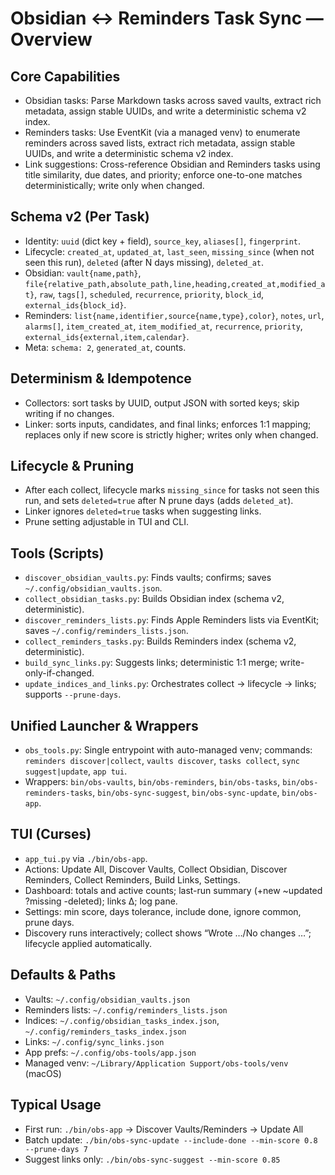 # Obsidian ↔ Reminders Task Sync — Overview

## Core Capabilities
- Obsidian tasks: Parse Markdown tasks across saved vaults, extract rich metadata, assign stable UUIDs, and write a deterministic schema v2 index.
- Reminders tasks: Use EventKit (via a managed venv) to enumerate reminders across saved lists, extract rich metadata, assign stable UUIDs, and write a deterministic schema v2 index.
- Link suggestions: Cross-reference Obsidian and Reminders tasks using title similarity, due dates, and priority; enforce one-to-one matches deterministically; write only when changed.

## Schema v2 (Per Task)
- Identity: `uuid` (dict key + field), `source_key`, `aliases[]`, `fingerprint`.
- Lifecycle: `created_at`, `updated_at`, `last_seen`, `missing_since` (when not seen this run), `deleted` (after N days missing), `deleted_at`.
- Obsidian: `vault{name,path}`, `file{relative_path,absolute_path,line,heading,created_at,modified_at}`, `raw`, `tags[]`, `scheduled`, `recurrence`, `priority`, `block_id`, `external_ids{block_id}`.
- Reminders: `list{name,identifier,source{name,type},color}`, `notes`, `url`, `alarms[]`, `item_created_at`, `item_modified_at`, `recurrence`, `priority`, `external_ids{external,item,calendar}`.
- Meta: `schema: 2`, `generated_at`, counts.

## Determinism & Idempotence
- Collectors: sort tasks by UUID, output JSON with sorted keys; skip writing if no changes.
- Linker: sorts inputs, candidates, and final links; enforces 1:1 mapping; replaces only if new score is strictly higher; writes only when changed.

## Lifecycle & Pruning
- After each collect, lifecycle marks `missing_since` for tasks not seen this run, and sets `deleted=true` after N prune days (adds `deleted_at`).
- Linker ignores `deleted=true` tasks when suggesting links.
- Prune setting adjustable in TUI and CLI.

## Tools (Scripts)
- `discover_obsidian_vaults.py`: Finds vaults; confirms; saves `~/.config/obsidian_vaults.json`.
- `collect_obsidian_tasks.py`: Builds Obsidian index (schema v2, deterministic).
- `discover_reminders_lists.py`: Finds Apple Reminders lists via EventKit; saves `~/.config/reminders_lists.json`.
- `collect_reminders_tasks.py`: Builds Reminders index (schema v2, deterministic).
- `build_sync_links.py`: Suggests links; deterministic 1:1 merge; write-only-if-changed.
- `update_indices_and_links.py`: Orchestrates collect → lifecycle → links; supports `--prune-days`.

## Unified Launcher & Wrappers
- `obs_tools.py`: Single entrypoint with auto-managed venv; commands: `reminders discover|collect`, `vaults discover`, `tasks collect`, `sync suggest|update`, `app tui`.
- Wrappers: `bin/obs-vaults`, `bin/obs-reminders`, `bin/obs-tasks`, `bin/obs-reminders-tasks`, `bin/obs-sync-suggest`, `bin/obs-sync-update`, `bin/obs-app`.

## TUI (Curses)
- `app_tui.py` via `./bin/obs-app`.
- Actions: Update All, Discover Vaults, Collect Obsidian, Discover Reminders, Collect Reminders, Build Links, Settings.
- Dashboard: totals and active counts; last-run summary (+new ~updated ?missing -deleted); links Δ; log pane.
- Settings: min score, days tolerance, include done, ignore common, prune days.
- Discovery runs interactively; collect shows “Wrote …/No changes …”; lifecycle applied automatically.

## Defaults & Paths
- Vaults: `~/.config/obsidian_vaults.json`
- Reminders lists: `~/.config/reminders_lists.json`
- Indices: `~/.config/obsidian_tasks_index.json`, `~/.config/reminders_tasks_index.json`
- Links: `~/.config/sync_links.json`
- App prefs: `~/.config/obs-tools/app.json`
- Managed venv: `~/Library/Application Support/obs-tools/venv` (macOS)

## Typical Usage
- First run: `./bin/obs-app` → Discover Vaults/Reminders → Update All
- Batch update: `./bin/obs-sync-update --include-done --min-score 0.8 --prune-days 7`
- Suggest links only: `./bin/obs-sync-suggest --min-score 0.85`

